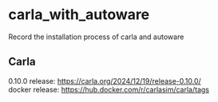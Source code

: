 # carla_with_autoware
Record the installation process of carla and autoware

##  Carla 
0.10.0 release: https://carla.org/2024/12/19/release-0.10.0/  
docker release: https://hub.docker.com/r/carlasim/carla/tags

